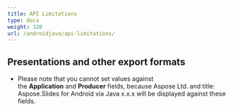 ```yaml
---
title: API Limitations
type: docs
weight: 320
url: /androidjava/api-limitations/
---
```


## **Presentations and other export formats**
- Please note that you cannot set values against the **Application** and **Producer** fields, because Aspose Ltd. and title: Aspose.Slides for Android via Java x.x.x will be displayed against these fields.
